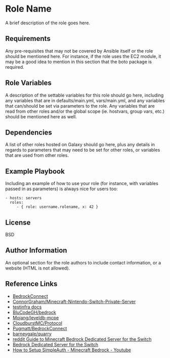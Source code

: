 Role Name
=========

A brief description of the role goes here.

Requirements
------------

Any pre-requisites that may not be covered by Ansible itself or the role should be mentioned here. For instance, if the role uses the EC2 module, it may be a good idea to mention in this section that the boto package is required.

Role Variables
--------------

A description of the settable variables for this role should go here, including any variables that are in defaults/main.yml, vars/main.yml, and any variables that can/should be set via parameters to the role. Any variables that are read from other roles and/or the global scope (ie. hostvars, group vars, etc.) should be mentioned here as well.

Dependencies
------------

A list of other roles hosted on Galaxy should go here, plus any details in regards to parameters that may need to be set for other roles, or variables that are used from other roles.

Example Playbook
----------------

Including an example of how to use your role (for instance, with variables passed in as parameters) is always nice for users too:

    - hosts: servers
      roles:
         - { role: username.rolename, x: 42 }

License
-------

BSD

Author Information
------------------

An optional section for the role authors to include contact information, or a website (HTML is not allowed).

Reference Links
---------------

- [BedrockConnect](https://github.com/Pugmatt/BedrockConnect)
- [ConnorGraham/Minecraft-Nintendo-Switch-Private-Server](https://github.com/ConnorGraham/Minecraft-Nintendo-Switch-Private-Server)
- [testinfra docs](https://testinfra.readthedocs.io/en/latest/modules.html#addr)
- [BluCodeGH/bedrock](https://github.com/BluCodeGH/bedrock)
- [Mojang/leveldb-mcpe](https://github.com/Mojang/leveldb-mcpe)
- [CloudburstMC/Protocol](https://github.com/CloudburstMC/Protocol)
- [Pugmatt/BedrockConnect](https://github.com/Pugmatt/BedrockConnect)
- [barneygale/quarry](https://github.com/barneygale/quarry)
- [reddit Guide to Minecraft Bedrock Dedicated Server for the Switch](https://www.reddit.com/r/NintendoSwitch/comments/cgzwcl/guide_to_minecraft_bedrock_dedicated_server_for/)
- [Bedrock Dedicated Server for the Switch](https://www.reddit.com/r/MCPE/comments/a01tq8/bedrock_dedicated_server_for_the_switch/)
- [How to Setup SimpleAuth - Minecraft Bedrock - Youtube](https://www.youtube.com/watch?v=1lRcpXHBMo8)

